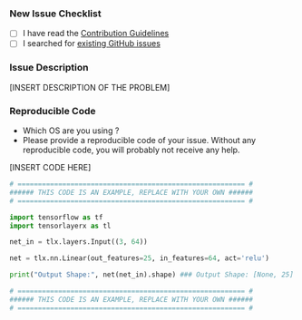 ### New Issue Checklist

- [ ] I have read the [Contribution Guidelines](https://github.com/tensorlayer/tensorlayer/blob/master/CONTRIBUTING.md)
- [ ] I searched for [existing GitHub issues](https://github.com/tensorlayer/tensorlayer/issues)

### Issue Description

[INSERT DESCRIPTION OF THE PROBLEM]

### Reproducible Code

- Which OS are you using ?
- Please provide a reproducible code of your issue. Without any reproducible code, you will probably not receive any help.

[INSERT CODE HERE]

```python
# ======================================================== #
###### THIS CODE IS AN EXAMPLE, REPLACE WITH YOUR OWN ######
# ======================================================== #

import tensorflow as tf
import tensorlayerx as tl

net_in = tlx.layers.Input((3, 64))

net = tlx.nn.Linear(out_features=25, in_features=64, act='relu')

print("Output Shape:", net(net_in).shape) ### Output Shape: [None, 25]

# ======================================================== #
###### THIS CODE IS AN EXAMPLE, REPLACE WITH YOUR OWN ######
# ======================================================== #
```



